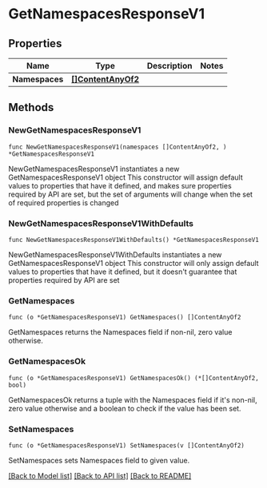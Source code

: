 # GetNamespacesResponseV1

## Properties

Name | Type | Description | Notes
------------ | ------------- | ------------- | -------------
**Namespaces** | [**[]ContentAnyOf2**](ContentAnyOf2.md) |  | 

## Methods

### NewGetNamespacesResponseV1

`func NewGetNamespacesResponseV1(namespaces []ContentAnyOf2, ) *GetNamespacesResponseV1`

NewGetNamespacesResponseV1 instantiates a new GetNamespacesResponseV1 object
This constructor will assign default values to properties that have it defined,
and makes sure properties required by API are set, but the set of arguments
will change when the set of required properties is changed

### NewGetNamespacesResponseV1WithDefaults

`func NewGetNamespacesResponseV1WithDefaults() *GetNamespacesResponseV1`

NewGetNamespacesResponseV1WithDefaults instantiates a new GetNamespacesResponseV1 object
This constructor will only assign default values to properties that have it defined,
but it doesn't guarantee that properties required by API are set

### GetNamespaces

`func (o *GetNamespacesResponseV1) GetNamespaces() []ContentAnyOf2`

GetNamespaces returns the Namespaces field if non-nil, zero value otherwise.

### GetNamespacesOk

`func (o *GetNamespacesResponseV1) GetNamespacesOk() (*[]ContentAnyOf2, bool)`

GetNamespacesOk returns a tuple with the Namespaces field if it's non-nil, zero value otherwise
and a boolean to check if the value has been set.

### SetNamespaces

`func (o *GetNamespacesResponseV1) SetNamespaces(v []ContentAnyOf2)`

SetNamespaces sets Namespaces field to given value.



[[Back to Model list]](../README.md#documentation-for-models) [[Back to API list]](../README.md#documentation-for-api-endpoints) [[Back to README]](../README.md)


